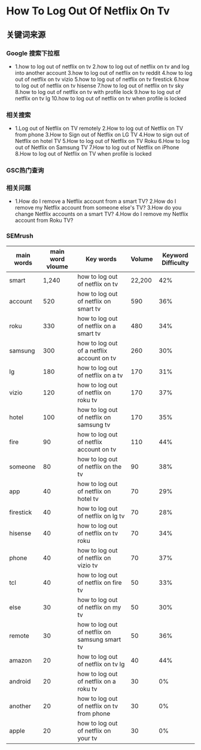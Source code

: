 
# How To Log Out Of Netflix On Tv

## 关键词来源

### Google 搜索下拉框

- 1.how to log out of netflix on tv
2.how to log out of netflix on tv and log into another account
3.how to log out of netflix on tv reddit
4.how to log out of netflix on tv vizio
5.how to log out of netflix on tv firestick
6.how to log out of netflix on tv hisense
7.how to log out of netflix on tv sky
8.how to log out of netflix on tv with profile lock
9.how to log out of netflix on tv lg
10.how to log out of netflix on tv when profile is locked

### 相关搜索

- 1.Log out of Netflix on TV remotely
2.How to log out of Netflix on TV from phone
3.How to Sign out of Netflix on LG TV
4.How to sign out of Netflix on hotel TV
5.How to log out of Netflix on TV Roku
6.How to log out of Netflix on Samsung TV
7.How to log out of Netflix on iPhone
8.How to log out of Netflix on TV when profile is locked

### GSC热门查询

### 相关问题

- 1.How do I remove a Netflix account from a smart TV?
2.How do I remove my Netflix account from someone else's TV?
3.How do you change Netflix accounts on a smart TV?
4.How do I remove my Netflix account from Roku TV?

### SEMrush

| main words | main word vloume | Key words | Volume | Keyword Difficulty |
| --- | --- | --- | --- | --- |
| smart | 1,240 | how to log out of netflix on tv | 22,200 | 42% |
| account | 520 | how to log out of netflix on smart tv | 590 | 36% |
| roku | 330 | how to log out of netflix on a smart tv | 480 | 34% |
| samsung | 300 | how to log out of a netflix account on tv | 260 | 30% |
| lg | 180 | how to log out of netflix on a tv | 170 | 31% |
| vizio | 120 | how to log out of netflix on roku tv | 170 | 37% |
| hotel | 100 | how to log out of netflix on samsung tv | 170 | 35% |
| fire | 90 | how to log out of netflix account on tv | 110 | 44% |
| someone | 80 | how to log out of netflix on the tv | 90 | 38% |
| app | 40 | how to log out of netflix on hotel tv | 70 | 29% |
| firestick | 40 | how to log out of netflix on lg tv | 70 | 28% |
| hisense | 40 | how to log out of netflix on tv roku | 70 | 34% |
| phone | 40 | how to log out of netflix on vizio tv | 70 | 37% |
| tcl | 40 | how to log out of netflix on fire tv | 50 | 33% |
| else | 30 | how to log out of netflix on my tv | 50 | 30% |
| remote | 30 | how to log out of netflix on samsung smart tv | 50 | 36% |
| amazon | 20 | how to log out of netflix on tv lg | 40 | 44% |
| android | 20 | how to log out of netflix on a roku tv | 30 | 0% |
| another | 20 | how to log out of netflix on tv from phone | 30 | 0% |
| apple | 20 | how to log out of netflix on your tv | 30 | 0% |
